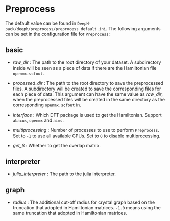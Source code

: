 # Preprocess

The default value can be found in `DeepH-pack/deeph/preprocess/preprocess_default.ini`. The following arguments can be set in the configuration file for `Preprocess`:

## basic

- *raw_dir* : The path to the root directory of your dataset. A subdirectory inside will be seen as a piece of data if there are the Hamiltonian file `openmx.scfout`.

+ *processed_dir* : The path to the root directory to save the preprocessed files. A subdirectory will be created to save the corresponding files for each piece of data. This argument can have the same value as *raw_dir*, when the preprocessed files will be created in the same directory as the corresponding `openmx.scfout` in.

- *interface* : Which DFT package is used to get the Hamiltonian. Support `abacus`, `openmx` and `aims`.

+ *multiprocessing* : Number of processes to use to perform `Preprocess`. Set to `-1` to use all available CPUs. Set to `0` to disable multiprocessing.

- *get_S* : Whether to get the overlap matrix.

## interpreter

- *julia_interpreter* : The path to the julia interpreter.

## graph

- *radius* : The additional cut-off radius for crystal graph based on the truncation that adopted in Hamiltonian matrices. `-1.0` means using the same truncation that adopted in Hamiltonian matrices.
